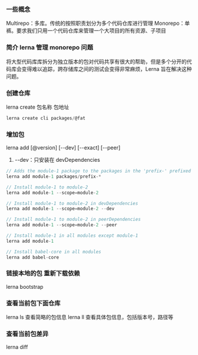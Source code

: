 <!--
 * @Author: 谢树宏
 * @Date: 2022-05-12 16:09:47
 * @LastEditors: 谢树宏
 * @LastEditTime: 2022-05-17 16:47:38
 * @FilePath: /about-study/Lerna.md
-->

### 一些概念

Multirepo：多库。传统的按照职责划分为多个代码仓库进行管理
Monorepo：单裤。要求我们只用一个代码仓库来管理一个大项目的所有资源、子项目

### 简介 lerna 管理 monorepo 问题

将大型代码库库拆分为独立版本的包对代码共享有很大的帮助，但是多个分开的代码库会变得难以追踪，跨存储库之间的测试会变得非常麻烦，Lerna 旨在解决这种问题。

### 创建仓库

lerna create 包名称 包地址
```js
lerna create cli packages/@fat
```

### 增加包

lerna add <package>[@version] [--dev] [--exact] [--peer]

1. --dev：只安装在 devDependencies

```js
// Adds the module-1 package to the packages in the 'prefix-' prefixed folders
lerna add module-1 packages/prefix-*

// Install module-1 to module-2
lerna add module-1 --scope=module-2

// Install module-1 to module-2 in devDependencies
lerna add module-1 --scope=module-2 --dev

// Install module-1 to module-2 in peerDependencies
lerna add module-1 --scope=module-2 --peer

// Install module-1 in all modules except module-1
lerna add module-1

// Install babel-core in all modules
lerna add babel-core
```

### 链接本地的包 重新下载依赖

lerna bootstrap

### 查看当前包下面仓库

lerna ls 查看简略的包信息
lerna ll 查看具体包信息，包括版本号，路径等

### 查看当前包差异

lerna diff
